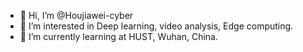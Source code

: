 - 👋 Hi, I’m @Houjiawei-cyber
- 👀 I’m interested in Deep learning, video analysis, Edge computing.
- 🌱 I’m currently learning at HUST, Wuhan, China.



